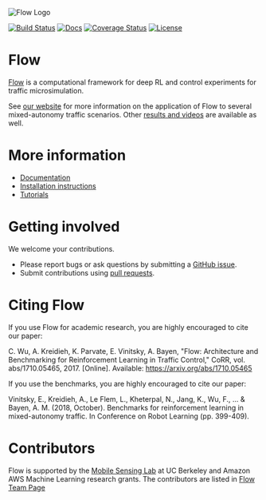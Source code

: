 ![Flow Logo](https://raw.githubusercontent.com/flow-project/flow/master/docs/img/flow-logo.jpg)

[![Build Status](https://travis-ci.com/flow-project/flow.svg?branch=master)](https://travis-ci.com/flow-project/flow)
[![Docs](https://readthedocs.org/projects/flow/badge)](http://flow.readthedocs.org/en/latest/)
[![Coverage Status](https://coveralls.io/repos/github/flow-project/flow/badge.svg?branch=master)](https://coveralls.io/github/flow-project/flow?branch=master)
[![License](https://img.shields.io/badge/license-MIT-blue.svg)](https://github.com/flow-project/flow/blob/master/LICENSE.md)

# Flow

[Flow](https://flow-project.github.io/) is a computational framework for deep RL and control experiments for traffic microsimulation.

See [our website](https://flow-project.github.io/) for more information on the application of Flow to several mixed-autonomy traffic scenarios. Other [results and videos](https://sites.google.com/view/ieee-tro-flow/home) are available as well.

# More information

- [Documentation](https://flow.readthedocs.org/en/latest/)
- [Installation instructions](http://flow.readthedocs.io/en/latest/flow_setup.html)
- [Tutorials](https://github.com/flow-project/flow/tree/master/tutorials)

# Getting involved

We welcome your contributions.

- Please report bugs or ask questions by submitting a [GitHub issue](https://github.com/flow-project/flow/issues).
- Submit contributions using [pull requests](https://github.com/flow-project/flow/pulls).

# Citing Flow

If you use Flow for academic research, you are highly encouraged to cite our paper:

C. Wu, A. Kreidieh, K. Parvate, E. Vinitsky, A. Bayen, "Flow: Architecture and Benchmarking for Reinforcement Learning in Traffic Control," CoRR, vol. abs/1710.05465, 2017. [Online]. Available: https://arxiv.org/abs/1710.05465

If you use the benchmarks, you are highly encouraged to cite our paper:

Vinitsky, E., Kreidieh, A., Le Flem, L., Kheterpal, N., Jang, K., Wu, F., ... & Bayen, A. M. (2018, October). Benchmarks for reinforcement learning in mixed-autonomy traffic. In Conference on Robot Learning (pp. 399-409).

# Contributors

Flow is supported by the [Mobile Sensing Lab](http://bayen.eecs.berkeley.edu/) at UC Berkeley and Amazon AWS Machine Learning research grants. The contributors are listed in [Flow Team Page](https://flow-project.github.io/team.html/)


<!-- ## Getting Started

- TODO: Tutorial for visualization / plot generating scripts

Sumo Params:

- Port required, recommended set to 8873
- Timestep, recommended is 0.01, default is 1.0
- TODO: Same flags as SUMO Popen, make it more robust

Env Params:

- These will change based on the scenario
- Target Velocity

Net Params:

- For each environment, you should determine which net params are relevant.
- Used in Generator files that are specific to each scenario?
- "length" : length of the track
- "lanes" : number of lanes
- "speed_limit"
- "resolution" : number of nodes per edge, affects how 'circular' the track appears when visualized but doesn't affect performance [sic] (e.g. if you have 4 edges for a circle and resolution=2 it will display as 12 lines in the gui)
- "net_path" : path for the folder where the net XML files will be saved: edg.xml, .netccfg, nod.xml, typ.xml
- Suggestion: Direct control of naming of XML files

Configuration (Cfg) Params:

- "start_time" : 0
- "end_time" : When the simulation ends, so pick a reasonably large number
- TODO(cathywu) what are the units of start/end time?
- "cfg_path" : path for the folder where the cfg XML files will be saved: add.xml, gui.cfg, net.xml, rou.xml, sumo.cfg

Vehicle Params:

- Dictionary of car type tag -> (count, car following controller, lane changing controller) assignments, where controller is a method.
- Specifies number of cars for each type
- "Type" : (Number of cars, Car Following Model, Lane Changing Model)
- "rl": No car following model, action determined by RL algorithm
- All other types can have arbitrary names because their actions/updates are determined by the models (other functions in the tuple)
- Suggestion: instead of having "rl" be specific, we could have it such that None or a RL HOF are recognized as "rl vehicles"; Other suggestion: specifying controlled_vehicle_params and rl_params
- TODO(cathywu) include an example here

### Vehicle Params

Implemented car following models:

- Basic Car Following Model
	- per [Horn 2013](http://ieeexplore.ieee.org/abstract/document/6728204/)
	- Only considers vehicle ahead.
	- Terms for desired velocity and headway gap
- Bilateral Control Model
	- per [Horn 2013](http://ieeexplore.ieee.org/abstract/document/6728204/)
	- Considers vehicle ahead and vehicle behind.
	- Term for desired velocity. Another term to place self halfway between car ahead and car behind.
- Optimal Vehicle Model
	- per [Jin & Gabor 2014](http://www-personal.umich.edu/~orosz/articles/CDC_2014_Jin.pdf)
	- Only considers vehicle ahead.
	- Desired velocity term is a function of headway. Also seeks to match velocity of car ahead.


Lane changing models:

- No lane changing
- Stochastic lane changer

Warnings:
====
All car controllers come equipped with a fail-safe rule wherein cars are not allowed to
move at a speed that would cause them to crash if the car in front of them suddenly started
breaking with max acceleration. If they attempt to do so, they will be reset to move at $$v_safe$$
where $$v_safe$$ is the speed such that the cars will come to rest at the same point.  -->

